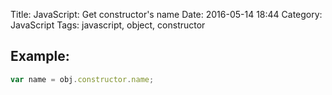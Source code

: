 Title: JavaScript: Get constructor's name
Date: 2016-05-14 18:44
Category: JavaScript
Tags: javascript, object, constructor

Example:
-------

```javascript
var name = obj.constructor.name;
```